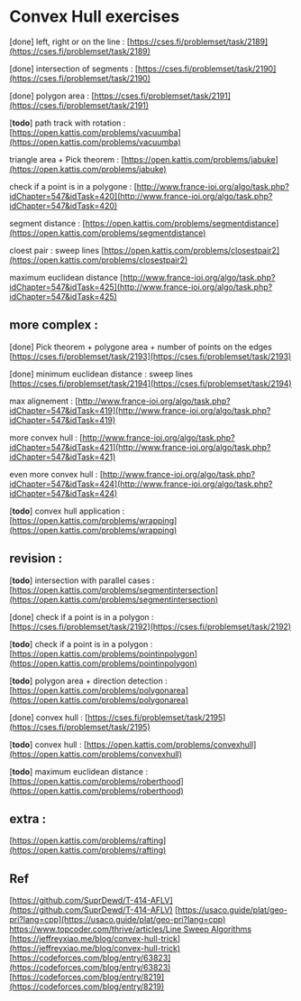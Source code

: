 # Convex Hull exercises

\[done\] left, right or on the line : [https://cses.fi/problemset/task/2189](https://cses.fi/problemset/task/2189)

\[done\] intersection of segments : [https://cses.fi/problemset/task/2190](https://cses.fi/problemset/task/2190)

\[done\] polygon area : [https://cses.fi/problemset/task/2191](https://cses.fi/problemset/task/2191)

\[**todo**\] path track with rotation : [https://open.kattis.com/problems/vacuumba](https://open.kattis.com/problems/vacuumba)

triangle area + Pick theorem : [https://open.kattis.com/problems/jabuke](https://open.kattis.com/problems/jabuke)

check if a point is in a polygone : [http://www.france-ioi.org/algo/task.php?idChapter=547&idTask=420](http://www.france-ioi.org/algo/task.php?idChapter=547&idTask=420)

segment distance : [https://open.kattis.com/problems/segmentdistance](https://open.kattis.com/problems/segmentdistance)

cloest pair : sweep lines [https://open.kattis.com/problems/closestpair2](https://open.kattis.com/problems/closestpair2)

maximum euclidean distance [http://www.france-ioi.org/algo/task.php?idChapter=547&idTask=425](http://www.france-ioi.org/algo/task.php?idChapter=547&idTask=425)

## more complex :

\[done\] Pick theorem + polygone area + number of points on the edges [https://cses.fi/problemset/task/2193](https://cses.fi/problemset/task/2193)

\[done\] minimum euclidean distance : sweep lines [https://cses.fi/problemset/task/2194](https://cses.fi/problemset/task/2194)

max alignement : [http://www.france-ioi.org/algo/task.php?idChapter=547&idTask=419](http://www.france-ioi.org/algo/task.php?idChapter=547&idTask=419)

more convex hull : [http://www.france-ioi.org/algo/task.php?idChapter=547&idTask=421](http://www.france-ioi.org/algo/task.php?idChapter=547&idTask=421)

even more convex hull : [http://www.france-ioi.org/algo/task.php?idChapter=547&idTask=424](http://www.france-ioi.org/algo/task.php?idChapter=547&idTask=424)

\[**todo**\] convex hull application : [https://open.kattis.com/problems/wrapping](https://open.kattis.com/problems/wrapping)

## revision :

\[**todo**\] intersection with parallel cases : [https://open.kattis.com/problems/segmentintersection](https://open.kattis.com/problems/segmentintersection)

\[done\] check if a point is in a polygon : [https://cses.fi/problemset/task/2192](https://cses.fi/problemset/task/2192)

\[**todo**\] check if a point is in a polygon : [https://open.kattis.com/problems/pointinpolygon](https://open.kattis.com/problems/pointinpolygon)

\[**todo**\] polygon area + direction detection : [https://open.kattis.com/problems/polygonarea](https://open.kattis.com/problems/polygonarea)

\[done\] convex hull : [https://cses.fi/problemset/task/2195](https://cses.fi/problemset/task/2195)

\[**todo**\] convex hull : [https://open.kattis.com/problems/convexhull](https://open.kattis.com/problems/convexhull)

\[**todo**\] maximum euclidean distance : [https://open.kattis.com/problems/roberthood](https://open.kattis.com/problems/roberthood)

## extra :

[https://open.kattis.com/problems/rafting](https://open.kattis.com/problems/rafting)

## Ref

[https://github.com/SuprDewd/T-414-AFLV](https://github.com/SuprDewd/T-414-AFLV) [https://usaco.guide/plat/geo-pri?lang=cpp](https://usaco.guide/plat/geo-pri?lang=cpp) [https://www.topcoder.com/thrive/articles/Line Sweep Algorithms](https://www.topcoder.com/thrive/articles/Line%20Sweep%20Algorithms) [https://jeffreyxiao.me/blog/convex-hull-trick](https://jeffreyxiao.me/blog/convex-hull-trick) [https://codeforces.com/blog/entry/63823](https://codeforces.com/blog/entry/63823) [https://codeforces.com/blog/entry/8219](https://codeforces.com/blog/entry/8219)

